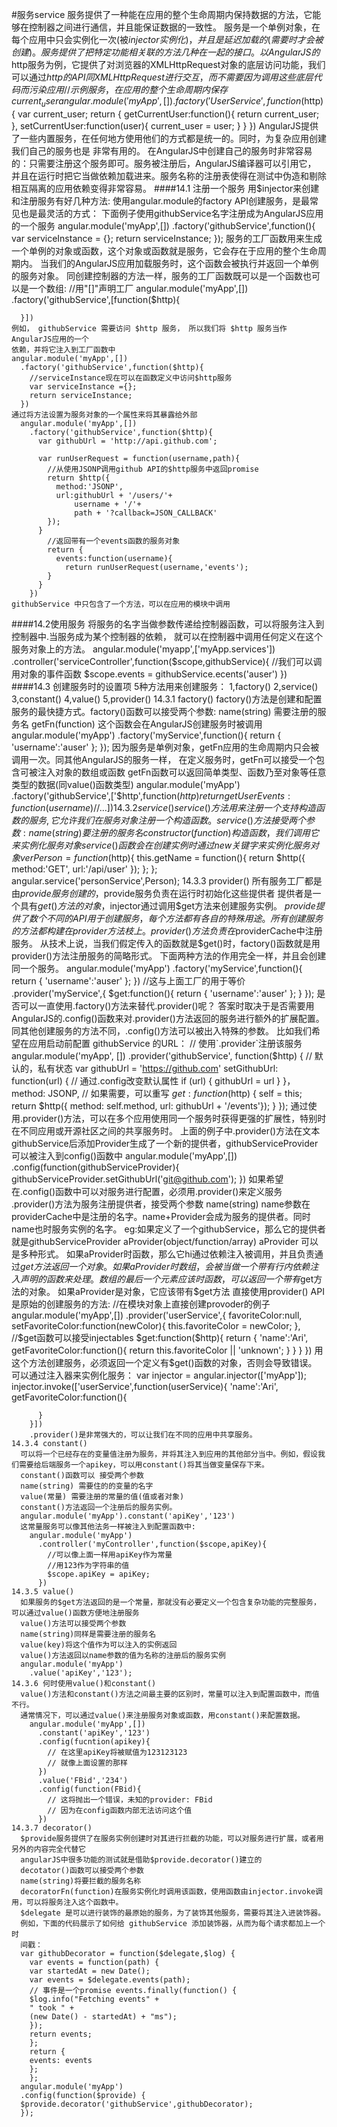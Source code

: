 #服务service
    服务提供了一种能在应用的整个生命周期内保持数据的方法，它能够在控制器之间进行通信，并且能保证数据的一致性。
    服务是一个单例对象，在每个应用中只会实例化一次(被$injector实例化)，并且是延迟加载的(需要时才会被创建)。服务
    提供了把特定功能相关联的方法几种在一起的接口。
    以AngularJS的$http服务为例，它提供了对浏览器的XMLHttpRequest对象的底层访问功能，我们可以通过$http的API同
    XMLHttpRequest进行交互，而不需要因为调用这些底层代码而污染应用
      //示例服务，在应用的整个生命周期内保存current_user
      angular.module('myApp',[])
        .factory('UserService',function($http){
          var current_user;
          return {
            getCurrentUser:function(){
              return current_user;
            },
            setCurrentUser:function(user){
              current_user = user;
            }
          }
        })
    AngularJS提供了一些内置服务，在任何地方使用他们的方式都是统一的。同时，为复杂应用创建我们自己的服务也是
    非常有用的。
    在AngularJS中创建自己的服务时非常容易的：只需要注册这个服务即可。服务被注册后，AngularJS编译器可以引用它，
    并且在运行时把它当做依赖加载进来。服务名称的注册表使得在测试中伪造和剔除相互隔离的应用依赖变得非常容易。
####14.1 注册一个服务
    用$injector来创建和注册服务有好几种方法:
    使用angular.module的factory API创建服务，是最常见也是最灵活的方式：
    下面例子使用githubService名字注册成为AngularJS应用的一个服务
      angular.module('myApp',[])
        .factory('githubService',function(){
          var serviceInstance = {};
          return serviceInstance;
        });
    服务的工厂函数用来生成一个单例的对象或函数，这个对象或函数就是服务，它会存在于应用的整个生命周期内。
    当我们的AngularJS应用加载服务时，这个函数会被执行并返回一个单例的服务对象。
    同创建控制器的方法一样，服务的工厂函数既可以是一个函数也可以是一个数组:
    //用"[]"声明工厂
    angular.module('myApp',[])
      .factory('githubService',[function($http){
        
      }])
    例如， githubService 需要访问 $http 服务， 所以我们将 $http 服务当作AngularJS应用的一个
    依赖，并将它注入到工厂函数中
    angular.module('myApp',[])
      .factory('githubService',function($http){
        //serviceInstance现在可以在函数定义中访问$http服务
        var serviceInstance ={};
        return serviceInstance;
      })
    通过将方法设置为服务对象的一个属性来将其暴露给外部
      angular.module('myApp',[])
        .factory('githubService',function($http){
          var githubUrl = 'http://api.github.com';
          
          var runUserRequest = function(username,path){
            //从使用JSONP调用github API的$http服务中返回promise
            return $http({
              method:'JSONP',
              url:githubUrl + '/users/'+
                  username + '/'+
                  path + '?callback=JSON_CALLBACK'
            });
          }
            //返回带有一个events函数的服务对象
            return {
              events:function(username){
                return runUserRequest(username,'events');
            }
          }
        })
    githubService 中只包含了一个方法，可以在应用的模块中调用
####14.2使用服务
    将服务的名字当做参数传递给控制器函数，可以将服务注入到控制器中.当服务成为某个控制器的依赖，
    就可以在控制器中调用任何定义在这个服务对象上的方法。
      angular.module('myapp',['myApp.services'])
       .controller('serviceController',function($scope,githubService){
         //我们可以调用对象的事件函数
         $scope.events = githubService.ecents('auser')
       })
####14.3 创建服务时的设置项
    5种方法用来创建服务：
      1,factory()
      2,service()
      3,constant()
      4,value()
      5,provider()
    14.3.1 factory()
      factory()方法是创建和配置服务的最快捷方式。factory()函数可以接受两个参数:
      name(string) 需要注册的服务名
      getFn(function) 这个函数会在AngularJS创建服务时被调用
        angular.module('myApp')
          .factory('myService',function(){
            return {
              'username':'auser'
            };
          });
      因为服务是单例对象，getFn应用的生命周期内只会被调用一次。同其他AngularJS的服务一样，
      在定义服务时，getFn可以接受一个包含可被注入对象的数组或函数
      getFn函数可以返回简单类型、函数乃至对象等任意类型的数据(同value()函数类型)
        angular.module('myApp')
         .factory('githubService',['$http',function($http){
           return {
             getUserEvents:function(username){
               //...
             }
           }
         }])
    14.3.2 service()
      service()方法用来注册一个支持构造函数的服务,它允许我们在服务对象注册一个构造函数。
      service()方法接受两个参数:
        name(string) 要注册的服务名
        constructor(function) 构造函数，我们调用它来实例化服务对象
      service()函数会在创建实例时通过new关键字来实例化服务对象
        ver Person = function($http){
          this.getName = function(){
            return $http({
              method:'GET',
              url:'/api/user'
            });
          };
        };
        angular.service('personService',Person);
    14.3.3 provider()
      所有服务工厂都是由$provide服务创建的，$provide服务负责在运行时初始化这些提供者
      提供者是一个具有$get()方法的对象，$injector通过调用$get方法来创建服务实例。
      $provide提供了数个不同的API用于创建服务，每个方法都有各自的特殊用途。
      所有创建服务的方法都构建在provider方法枝上。provider()方法负责在$providerCache中注册服务。
      从技术上说，当我们假定传入的函数就是$get()时，factory()函数就是用provider()方法注册服务的简略形式。
        下面两种方法的作用完全一样，并且会创建同一个服务。
        angular.module('myApp')
          .factory('myService',function(){
            return {
              'username':'auser'
            };
          })
          //这与上面工厂的用于等价
          .provider('myService',{
            $get:function(){
              return {
                'username':'auser'
              };
            }
          });
      是否可以一直使用.factory()方法来替代.provider()呢？
      答案时取决于是否需要用AngularJS的.config()函数来对.provider()方法返回的服务进行额外的扩展配置。同其他创建服务的方法不同，.config()方法可以被出入特殊的参数。
        比如我们希望在应用启动前配置 githubService 的URL：
        // 使用`.provider`注册该服务
        angular.module('myApp', [])
          .provider('githubService', function($http) {
            // 默认的，私有状态
            var githubUrl = 'https://github.com'
            setGithubUrl: function(url) {
            // 通过.config改变默认属性
            if (url) { githubUrl = url }
            }，
            method: JSONP, // 如果需要，可以重写
            $get: function($http) {
            self = this;
            return $http({ method: self.method, url: githubUrl + '/events'});
            }
          });
      通过使用.provider()方法，可以在多个应用使用同一个服务时获得更强的扩展性，特别时在不同应用或开源社区之间的共享服务时。
      上面的例子中.provider()方法在文本githubService后添加Provider生成了一个新的提供者，githubServiceProvider可以被注入到config()函数中
        angular.module('myApp',[])
          .config(function(githubServiceProvider){
            githubServiceProvider.setGithubUrl('git@github.com');
          })
      如果希望在.config()函数中可以对服务进行配置，必须用.provider()来定义服务
        .provider()方法为服务注册提供者，接受两个参数
        name(string) 
        name参数在providerCache中是注册的名字。name+Provider会成为服务的提供者。同时name也时服务实例的名字。
        eg:如果定义了一个githubService，那么它的提供者就是githubServiceProvider
        aProvider(object/function/array)
        aProvider 可以是多种形式。
        如果aProvider时函数，那么它hi通过依赖注入被调用，并且负责通过$get方法返回一个对象。
        如果aProvider时数组，会被当做一个带有行内依赖注入声明的函数来处理。数组的最后一个元素应该时函数，可以返回一个带有$get方法的对象。
        如果aProvider是对象，它应该带有$get方法
        直接使用provider() API是原始的创建服务的方法:
          //在模块对象上直接创建provoder的例子
          angular.module('myApp',[])
            .provider('userService',{
              favoriteColor:null,
              setFavoriteColor:function(newColor){
                this.favoriteColor = newColor;
              },
              //$get函数可以接受injectables
              $get:function($http){
                return {
                  'name':'Ari',
                  getFavoriteColor:function(){
                    return this.favoriteColor || 'unknown';
                  }
                }
              }
            })
        用这个方法创建服务，必须返回一个定义有$get()函数的对象，否则会导致错误。
        可以通过注入器来实例化服务：
        var injector = angular.injector(['myApp']);
        injector.invoke(['userService',function(userService){
          'name':'Ari',
          getFavoriteColor:function(){

          }
        }])
        .provider()是非常强大的，可以让我们在不同的应用中共享服务。
    14.3.4 constant()
      可以将一个已经存在的变量值注册为服务，并将其注入到应用的其他部分当中。例如，假设我们需要给后端服务一个apikey，可以用constant()将其当做变量保存下来。
      constant()函数可以 接受两个参数
      name(string) 需要住的的变量的名字
      value(常量) 需要注册的常量的值(值或者对象)
      constant()方法返回一个注册后的服务实例。
      angular.module('myApp').constant('apiKey','123')
      这常量服务可以像其他法务一样被注入到配置函数中:
        angular.module('myApp')
          .controller('myController',function($scope,apiKey){
            //可以像上面一样用apiKey作为常量
            //用123作为字符串的值
            $scope.apiKey = apiKey;
          })
    14.3.5 value()
      如果服务的$get方法返回的是一个常量，那就没有必要定义一个包含复杂功能的完整服务，可以通过value()函数方便地注册服务
      value()方法可以接受两个参数
      name(string)同样是需要注册的服务名
      value(key)将这个值作为可以注入的实例返回
      value()方法返回以name参数的值为名称的注册后的服务实例
      angular.module('myApp')
        .value('apiKey','123');
    14.3.6 何时使用value()和constant()
      value()方法和constant()方法之间最主要的区别时，常量可以注入到配置函数中，而值不行。
      通常情况下，可以通过value()来注册服务对象或函数，用constant()来配置数据。
        angular.module('myApp',[])
          .constant('apiKey','123')
          .config(fucntion(apikey){
            // 在这里apiKey将被赋值为123123123
            // 就像上面设置的那样
          })
          .value('FBid','234')
          .config(function(FBid){
            // 这将抛出一个错误，未知的provider: FBid
            // 因为在config函数内部无法访问这个值
          })
    14.3.7 decorator()
      $provide服务提供了在服务实例创建时对其进行拦截的功能，可以对服务进行扩展，或者用另外的内容完全代替它
      angularJS中很多功能的测试就是借助$provide.decorator()建立的
      decotator()函数可以接受两个参数
      name(string)将要拦截的服务名称
      decoratorFn(function)在服务实例化时调用该函数，使用函数由injector.invoke调用，可以将服务注入这个函数中。
      $delegate 是可以进行装饰的最原始的服务，为了装饰其他服务，需要将其注入进装饰器。
      例如，下面的代码展示了如何给 githubService 添加装饰器，从而为每个请求都加上一个时
      间戳：
      var githubDecorator = function($delegate,$log) {
        var events = function(path) {
        var startedAt = new Date();
        var events = $delegate.events(path);
        // 事件是一个promise events.finally(function() {
        $log.info("Fetching events" +
        " took " +
        (new Date() - startedAt) + "ms");
        });
        return events;
        };
        return {
        events: events
        };
        };
      angular.module('myApp')
      .config(function($provide) {
      $provide.decorator('githubService',githubDecorator);
      });


